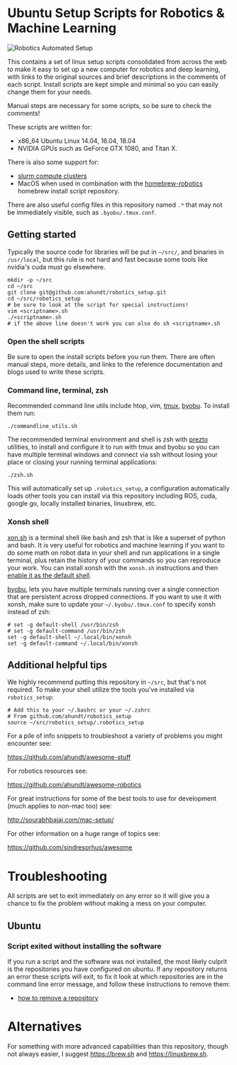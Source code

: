 # Ubuntu Setup Scripts for Robotics & Machine Learning

![Robotics Automated Setup](https://upload.wikimedia.org/wikipedia/commons/5/5d/Advanced_Automation_for_Space_Missions_figure_5-29.gif)

This contains a set of linux setup scripts consolidated from across the web to make it easy to set up a new computer for robotics and deep learning, with links to the original sources and brief descriptions in the comments of each script. Install scripts are kept simple and minimal so you can easily change them for your needs.

Manual steps are necessary for some scripts, so be sure to check the comments!

These scripts are written for:
- x86_64 Ubuntu Linux 14.04, 16.04, 18.04
- NVIDIA GPUs such as GeForce GTX 1080, and Titan X.

There is also some support for:
- [slurm compute clusters](https://slurm.schedmd.com/)
- MacOS when used in combination with the [homebrew-robotics](https://github.com/ahundt/homebrew-robotics) homebrew install script repository.


There are also useful config files in this repository named `.*` that may not be immediately visible, such as `.byobu/.tmux.conf`.

## Getting started


Typically the source code for libraries will be put in `~/src/`, and binaries in `/usr/local`, but this rule is not hard and fast because some tools like nvidia's cuda must go elsewhere.

```
mkdir -p ~/src
cd ~/src
git clone git@github.com:ahundt/robotics_setup.git
cd ~/src/robotics_setup
# be sure to look at the script for special instructions!
vim <scriptname>.sh
./<scriptname>.sh
# if the above line doesn't work you can also do sh <scriptname>.sh
```

### Open the shell scripts

Be sure to open the install scripts before you run them. There are often manual steps, more details, and links to the reference documentation and blogs used to write these scripts.

### Command line, terminal, zsh

Recommended command line utils include htop, vim, [tmux](https://github.com/tmux/tmux/wiki), [byobu](http://byobu.co/). To install them run:

```
./commandline_utils.sh
```

The recommended terminal environment and shell is zsh with [prezto](https://github.com/sorin-ionescu/prezto) utilities, to install and configure it to run with tmux and byobu so you can have multiple terminal windows and connect via ssh without losing your place or closing your running terminal applications:

```
./zsh.sh
```

This will automatically set up `.robotics_setup`, a configuration automatically loads other tools you can install via this repository including ROS, cuda, google go, locally installed binaries, linuxbrew, etc.

### Xonsh shell

[xon.sh](https://xon.sh) is a terminal shell like bash and zsh that is like a superset of python and bash. It is very useful for robotics and machine learning if you want to do some math on robot data in your shell and run applications in a single terminal, plus retain the history of your commands so you can reproduce your work. You can install xonsh with the `xonsh.sh` instructions and then [enable it as the default shell](http://xon.sh/customization.html#set-xonsh-as-my-default-shell).

[byobu](http://byobu.co), lets you have multiple terminals running over a single connection that are persistent across dropped connections. If you want to use it with xonsh, make sure to update your `~/.byobu/.tmux.conf` to specify xonsh instead of zsh:

```
# set -g default-shell /usr/bin/zsh
# set -g default-command /usr/bin/zsh
set -g default-shell ~/.local/bin/xonsh
set -g default-command ~/.local/bin/xonsh
```


## Additional helpful tips

We highly recommend putting this repository in `~/src`, but that's not required.
To make your shell utilize the tools you've installed via `robotics_setup`:

    # Add this to your ~/.bashrc or your ~/.zshrc
    # From github.com/ahundt/robotics_setup
    source ~/src/robotics_setup/.robotics_setup

For a pile of info snippets to troubleshoot a variety of problems you might encounter see:

https://github.com/ahundt/awesome-stuff

For robotics resources see:

https://github.com/ahundt/awesome-robotics

For great instructions for some of the best tools to use for development (much applies to non-mac too) see:

http://sourabhbajaj.com/mac-setup/

For other information on a huge range of topics see:

https://github.com/sindresorhus/awesome

# Troubleshooting

All scripts are set to exit immediately on any error so it will give you a chance to fix the problem without making a mess on your computer.

## Ubuntu

### Script exited without installing the software

If you run a script and the software was not installed, the most likely culprit is the repositories you have configured on ubuntu. If any repository returns an error these scripts will exit, to fix it look at which repositories are in the command line error message, and follow these instructions to remove them:

- [how to remove a repository](https://askubuntu.com/questions/43345/how-to-remove-a-repository)

# Alternatives

For something with more advanced capabilities than this repository, though not always easier, I suggest https://brew.sh and https://linuxbrew.sh.
